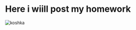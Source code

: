 # Here i wiill post my homework
![koshka](https://64.media.tumblr.com/afd7276870cf39353c797bb54fa6f8d8/tumblr_pql2mhZV2f1qm3opho1_1280.png)